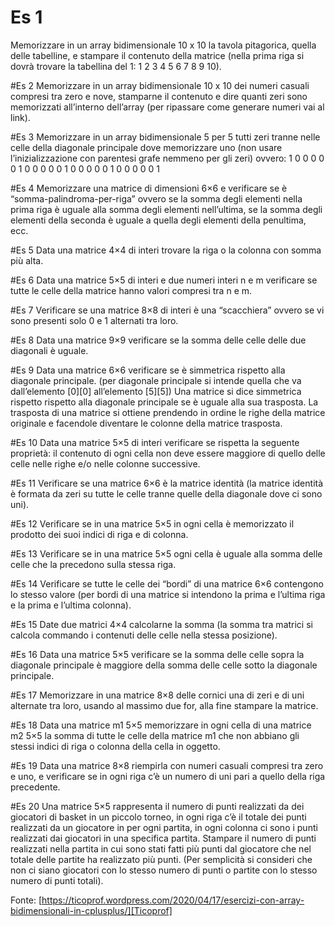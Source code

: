 
# Es 1
Memorizzare in un array bidimensionale 10 x 10 la tavola pitagorica, quella delle tabelline, e stampare il contenuto della matrice (nella prima riga si dovrà trovare la tabellina del 1: 1 2 3 4 5 6 7 8 9 10).

#Es 2
Memorizzare in un array bidimensionale 10 x 10 dei numeri casuali compresi tra zero e nove, stamparne il contenuto e dire quanti zeri sono memorizzati all’interno dell’array (per ripassare come generare numeri vai al link).

#Es 3
Memorizzare in un array bidimensionale 5 per 5 tutti zeri tranne nelle celle della diagonale principale dove memorizzare uno (non usare l’inizializzazione con parentesi grafe nemmeno per gli zeri)
ovvero:
1 0 0 0 0
0 1 0 0 0
0 0 1 0 0
0 0 0 1 0
0 0 0 0 1

#Es 4
Memorizzare una matrice di dimensioni 6×6 e verificare se è “somma-palindroma-per-riga” ovvero se la somma degli elementi nella prima riga è uguale alla somma degli elementi nell’ultima, se la somma degli elementi della seconda è uguale a quella degli elementi della penultima, ecc.

#Es 5
Data una matrice 4×4 di interi trovare la riga o la colonna con somma più alta.

#Es 6
Data una matrice 5×5 di interi e due numeri interi n e m verificare se tutte le celle della matrice hanno valori compresi tra n e m.

#Es 7
Verificare se una matrice 8×8 di interi è una “scacchiera” ovvero se vi sono presenti solo 0 e 1 alternati tra loro.

#Es 8
Data una matrice 9×9 verificare se la somma delle celle delle due diagonali è uguale.

#Es 9
Data una matrice 6×6 verificare se è simmetrica rispetto alla diagonale principale.
(per diagonale principale si intende quella che va dall’elemento [0][0] all’elemento [5][5])
Una matrice si dice simmetrica rispetto rispetto alla diagonale principale se è uguale alla sua trasposta.
La trasposta di una matrice si ottiene prendendo in ordine le righe della matrice originale e facendole diventare le colonne della matrice trasposta.

#Es 10
Data una matrice 5×5 di interi verificare se rispetta la seguente proprietà: il contenuto di ogni cella non deve essere maggiore di quello delle celle nelle righe e/o nelle colonne successive.

#Es 11
Verificare se una matrice 6×6 è la matrice identità (la matrice identità è formata da zeri su tutte le celle tranne quelle della diagonale dove ci sono uni).

#Es 12
Verificare se in una matrice 5×5 in ogni cella è memorizzato il prodotto dei suoi indici di riga e di colonna.

#Es 13
Verificare se in una matrice 5×5 ogni cella è uguale alla somma delle celle che la precedono sulla stessa riga.

#Es 14
Verificare se tutte le celle dei “bordi” di una matrice 6×6 contengono lo stesso valore (per bordi di una matrice si intendono la prima e l’ultima riga e la prima e l’ultima colonna).

#Es 15
Date due matrici 4×4 calcolarne la somma (la somma tra matrici si calcola commando i contenuti delle celle nella stessa posizione).

#Es 16
Data una matrice 5×5 verificare se la somma delle celle sopra la diagonale principale è maggiore della somma delle celle sotto la diagonale principale.

#Es 17
Memorizzare in una matrice 8×8 delle cornici una di zeri e di uni alternate tra loro, usando al massimo due for, alla fine stampare la matrice.

#Es 18
Data una matrice m1 5×5 memorizzare in ogni cella di una matrice m2 5×5 la somma di tutte le celle della matrice m1 che non abbiano gli stessi indici di riga o colonna della cella in oggetto.

#Es 19
Data una matrice 8×8 riempirla con numeri casuali compresi tra zero e uno, e verificare se in ogni riga c’è un numero di uni pari a quello della riga precedente.

#Es 20
Una matrice 5×5 rappresenta il numero di punti realizzati da dei giocatori di basket in un piccolo torneo, in ogni riga c’è il totale dei punti realizzati da un giocatore in per ogni partita, in ogni colonna ci sono i punti realizzati dai giocatori in una specifica partita.
Stampare il numero di punti realizzati nella partita in cui sono stati fatti più punti dal giocatore che nel totale delle partite ha realizzato più punti.
(Per semplicità si consideri che non ci siano giocatori con lo stesso numero di punti o partite con lo stesso numero di punti totali).


Fonte:
[https://ticoprof.wordpress.com/2020/04/17/esercizi-con-array-bidimensionali-in-cplusplus/][Ticoprof]
